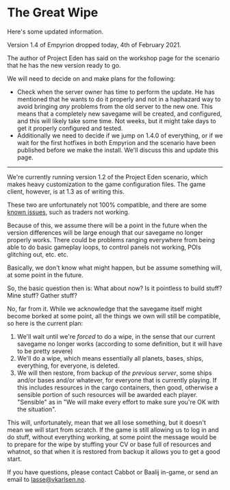 # The Great Wipe

Here's some updated information.

Version 1.4 of Empyrion dropped today, 4th of February 2021.

The author of Project Eden has said on the workshop page for the scenario that he has the new version ready to go.

We will need to decide on and make plans for the following:

* Check when the server owner has time to perform the update. He has mentioned that he wants to do it properly and not in a haphazard way to avoid bringing *any* problems from the old server to the new one. This means that a completely new savegame will be created, and configured, and this will likely take some time. Not weeks, but it might take days to get it properly configured and tested.
* Additionally we need to decide if we jump on 1.4.0 of everything, or if we wait for the first hotfixes in both Empyrion and the scenario have been published before we make the install. We'll discuss this and update this page.

---

We're currently running version 1.2 of the Project Eden scenario, which makes heavy customization to the game configuration files.
The game client, however, is at 1.3 as of writing this.

These two are unfortunately not 100% compatible, and there are some [known issues](known-issues.md), such as traders not working.

Because of this, we assume there will be a point in the future when the version differences will be large enough that our savegame no longer properly works.
There could be problems ranging everywhere from being able to do basic gameplay loops, to control panels not working, POIs glitching out, etc. etc.

Basically, we don't know what might happen, but be assume something will, at some point in the future.

So, the basic question then is: What about now? Is it pointless to build stuff? Mine stuff? Gather stuff?

No, far from it. While we acknowledge that the savegame itself might become borked at some point, all the things we own will still be compatible, so here is the current plan:

1. We'll wait until we're *forced* to do a wipe, in the sense that our current savegame no longer works (according to some definition, but it will have to be pretty severe)
2. We'll do a wipe, which means essentially all planets, bases, ships, everything, for everyone, is deleted.
3. We will then restore, from backup of *the previous server*, some ships and/or bases and/or whatever, for everyone that is currently playing. If this includes resources in the cargo containers, then good, otherwise a sensible portion of such resources will be awarded each player. "Sensible" as in "We will make every effort to make sure you're OK with the situation".

This will, unfortunately, mean that we all lose something, but it doesn't mean we will start from scratch. If the game is still allowing us to log in and do stuff, without everything working, at some point the message would be to prepare for the wipe by stuffing your CV or base full of resources and whatnot, so that when it is restored from backup it allows you to get a good start.

If you have questions, please contact Cabbot or Baalij in-game, or send an email to [lasse@vkarlsen.no](mailto:lasse@vkarlsen.no).